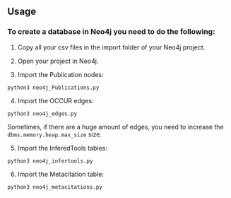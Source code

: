 ## Usage
 
### To create a database in Neo4j you need to do the following:

1. Copy all your csv files in the import folder of your Neo4j project. 
 
2. Open your project in Neo4j.
 
3. Import the Publication nodes:

```
python3 neo4j_Publications.py
```

4. Import the OCCUR edges:

```
python3 neo4j_edges.py
```

Sometimes, if there are a huge amount of edges, you need to increase the `dbms.memory.heap.max_size` size.


5. Import the InferedTools tables:

```
python3 neo4j_infertools.py
```

6. Import the Metacitation table:

```
python3 neo4j_metacitations.py
```
